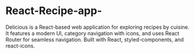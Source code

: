 # React-Recipe-app-
Delicious is a React-based web application for exploring recipes by cuisine. It features a modern UI, category navigation with icons, and uses React Router for seamless navigation. Built with React, styled-components, and react-icons.
